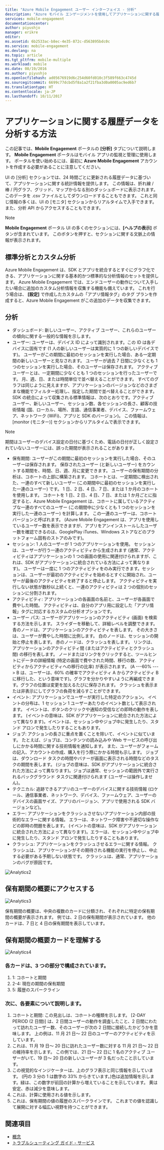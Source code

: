 ```yaml
---
title: "Azure Mobile Engagement ユーザー インターフェイス - 分析"
description: "Azure モバイル エンゲージメントを使用してアプリケーションに関する履歴データを分析する方法を説明します。"
services: mobile-engagement
documentationcenter: 
author: piyushjo
manager: erikre
editor: 
ms.assetid: 6b2533ac-b8ec-4e35-872c-d563895bdc0c
ms.service: mobile-engagement
ms.devlang: na
ms.topic: article
ms.tgt_pltfrm: mobile-multiple
ms.workload: mobile
ms.date: 08/19/2016
ms.author: piyushjo
ms.openlocfilehash: ad05676919d6c254d60fd010c3f589f663c4745d
ms.sourcegitcommit: 6699c77dcbd5f8a1a2f21fba3d0a0005ac9ed6b7
ms.translationtype: HT
ms.contentlocale: ja-JP
ms.lasthandoff: 10/11/2017
---
```

# <a name="how-to-analyze-historical-data-about-your-application"></a>アプリケーションに関する履歴データを分析する方法
この記事では、**Mobile Engagement** ポータルの **[分析]** タブについて説明します。 **Mobile Engagement** ポータルはモバイル アプリの監視と管理に使用します。 ポータルを使い始めるには、最初に **Azure Mobile Engagement** アカウントを作成する必要があることに注意してください。

UI の [分析] セクションでは、24 時間ごとに更新される履歴データに基づいて、アプリケーションに関する統計情報を提供します。 この情報は、折れ線 / 棒 / 円グラフ、グリッド、マップからなる別のダッシュボードに表示されます。 このデータを .csv ファイルとしてダウンロードすることもできます。 これと同じ情報の多くは、UI の [モニタ] セクションからリアルタイムで入手できます。また、分析 API からアクセスすることもできます。

> [!NOTE]
> **Mobile Engagement** ポータル UI の多くのセクションには、**[ヘルプの表示]** ボタンが含まれています。 このボタンを押すと、セクションに関する文脈上の情報が表示されます。

## <a name="standard-and-custom-analytics"></a>標準分析とカスタム分析
Azure Mobile Engagement は、SDK とアプリを統合するとすぐにグラフ化できる、アプリケーションに関する基本的かつ標準的な分析情報のセットを提供します。 Azure Mobile Engagement では、エンドユーザーの動作について入手したい場合に追加のカスタム分析情報を収集する機能も備えています。 これを行う場合は、 **[設定]** で作成したカスタムの「アプリ情報タグ」のタグ プランを作成すると、Azure Mobile Engagement がこの追加のデータを収集できます。

## <a name="analytics"></a>分析
* ダッシュボード: 新しいユーザー、アクティブ ユーザー、これらのユーザーの傾向に関する一般的な情報を示します。
* ユーザー: ユーザーは、デバイス ID によって識別されます。この ID は各デバイスに固有です (1 人の新しいユーザーは実質的に 1 つの新しいデバイスです)。 ユーザーがこの期間に最初のセッションを実行した場合、ある一定期間の新しいユーザーと見なされます。 ユーザーが過去 7 日間に少なくとも 1 つのセッションを実行した場合、そのユーザーは保存されます。 アクティブ ユーザーとは、一定期間に少なくとも 1 つのセッションを行ったユーザーです。 月、週、日、または時間単位で並べ替えることができます。 すべてのグラフは同じように見えますが、アプリケーションのバージョンなどのさまざまな機能でフィルター処理し、指定した期間で並べ替えることができます。 SDK の統合によって収集される標準情報は、次のとおりです。アクティブ ユーザー、新しいユーザー、セッション数、各セッションの長さ、顧客の技術情報 (国、ローカル、場所、言語、通信事業者、デバイス、ファームウェア、ネットワーク (WiFi)、アプリと SDK のバージョン)。 この情報は、[monitor (モニター)] セクションからリアルタイムで表示できます。

> [!NOTE]
> 期間はユーザーのデバイス設定の日付に基づくため、電話の日付が正しく設定されていないユーザーには、誤った期間が表示されることがあります。

* 保有期間: ユーザーがこの期間に最初のセッションを実行した場合、そのユーザーは保存されます。 保存されたユーザー (と新しいユーザー) をカウントする期間を、時間、日、週、月に変更できます。 ユーザーの保有期間の分析は、コホートの上部に構築されます。 コホートとは、一定期間に検出された、一連のすべて新しいユーザー (この期間中に最初のセッションを実行した一連のユーザー) です。 1 日、2 日、4 日、7 日、または 1 か月のコホートを使用します。 コホートを 1 日、2 日、4 日、7 日、または 1 か月ごとに指定すると、Azure Mobile Engagement は、コホートに属しているアクティブな一連のすべてのユーザー (この期間中に少なくとも 1 つのセッションを実行した一連のユーザー) を計算します。 この一連のユーザーは、コホート バージョンと呼ばれます。 (Azure Mobile Engagement は、アプリを使用しているユーザー数を表示できますが、アプリをアンインストールしたユーザー数を確認できるのは、GooglePlay iTunes、Windows ストアなどのプラットフォーム固有のストアのみです)。
* セッション: 1 人のユーザーが 1 つのアプリケーションを使用。 セッションは、ユーザーが行う一連のアクティビティから生成されます (通常、アクティビティはアプリケーションの 1 つの画面の使用に関連付けられますが、これは、SDK がアプリケーションに統合されている方法によって異なります)。 ユーザーは一度に 1 つのアクティビティをのみ実行できます。セッションは、ユーザーが最初のアクティビティを始めるとすぐに開始され、ユーザーが最後のアクティビティを終了すると停止します。 アクティビティを実行しない状態が数秒以上続くと、一連のアクティビティは 2 つの個別のセッションに分割されます。
* アクティビティ: アプリケーションの各画面の名前と、ユーザーが各画面で費やした時間。 アクティビティは、自分のアプリ用に設定した「アプリ情報」タグに対応するカスタムの分析オプションです。
* ユーザー パス: ユーザーがアプリケーションのアクティビティ (画面) を検索する方法を示します。 スライダーを移動して、詳細レベルを調整できます。 青のノードは、アプリケーションのアクティビティを表します。 その大きさは、ユーザーが費やした時間に比例します。 白のノードは、セッションの開始と停止を表します。 赤のノードは、クラッシュを表します。 リンクは、アプリケーションのアクティビティ間 (またはアクティビティとクラッシュ間) の移行を表します。 ノードまたはリンクをクリックすると、ツールヒントにデータの詳細情報 (特定の画面で費やされた時間、移行の数、アクティビティからアクティビティへの移行の比率) が表示されます。 (A ---60% ---> B は、ユーザーは、60% の確率でアクティビティ A からアクティビティ B に移行した、という意味です)。グラフを分かりやすいように再編成できます。グラフの位置は変更を加えるたびに保存されます。 クラッシュを表示または非表示にしてグラフの負荷を減らすことができます。
* イベント: アプリケーションでユーザーが実行した特定のアクション。 イベントの分布は、1 セッション 1 ユーザーあたりのイベント数として表示されます。 イベントは、ボタンのクリックや通知の受信などの即時の動作を表します。 (イベントの意味は、SDK がアプリケーションに統合された方法によって異なります)。イベントは、セッション中やジョブ中に発生したり、スタンド アロンで発生したりすることもあります。
* ジョブ: アクションの長さに重点を置くことを除いて、イベントに似ています。 たとえば、ジョブは、コンテンツの読み込みや Web サービスの呼び出しにかかる時間に関する技術情報を通知します。 また、ユーザーがフォームの記入、アカウントの作成、購入を行う際にかかる時間も示します。 ジョブは、ダウンロード タスクの時間やバナーが画面に表示される時間などのタスクの期間を表します。 (ジョブの意味は、SDK がアプリケーションに統合された方法によって異なります)。ジョブは通常、セッションの範囲外で実行されるバックグラウンド タスクに関連付けられます (ユーザーは操作しません)。
* テクニカル: 追跡できるアプリのユーザーのデバイスに関する技術情報 (ロケール、通信事業者、ネットワーク、デバイス、ファームウェア、ユーザーのデバイスの画面サイズ、アプリのバージョン、アプリで使用される SDK バージョンなど)。
* エラー: アプリケーションをクラッシュさせないアプリケーション内部の技術的なエラーに関する情報。 エラーは、ネットワーク障害や不適切な操作などの即時の問題を表します。 (イベントの意味は、SDK がアプリケーションに統合された方法によって異なります)。エラーは、セッション中やジョブ中に発生したり、スタンド アロンで発生したりすることもあります。
* クラッシュ: アプリケーションをクラッシュさせるエラーに関する情報。 クラッシュは、アプリケーションがその期待される機能の実行を停止し、中止する必要がある予期しない状態です。 クラッシュは、通常、アプリケーションのバグが原因です。

![Analytics2][11]

## <a name="accessing-the-retention-overview"></a>保有期間の概要にアクセスする
![Analytics3][12]

保有期間の概要は、中央の複数のカードに分類され、それぞれに特定の保有期間の概要が表示されます。 例では、2 日の保有期間が表示されています。 他のカードは、7 日と 4 日の保有期間を表示しています。

## <a name="understanding-the-retention-overview-cards"></a>保有期間の概要カードを理解する
![Analytics4][13]

### <a name="each-card-is-composed-of-3-main-parts"></a>各カードは、3 つの部分で構成されています。
1. 1: コホートと期間
2. 2-4: 現在の期間の保有期間
3. 5: 履歴のスパークライン

### <a name="here-is-detailed-information-about-each-element"></a>次に、各要素について説明します。
1. コホートと期間: この見出しは、コホートの種類を示します。 [2-DAY PERIOD (2 日間)] は、2 日間ユーザーの動作を調査したこと、2 日間にわたって訪れたユーザー数、そのユーザーが次の 2 日間に接続したかどうかを意味します。 上の例は、11 月 21 日～ 22 日のユーザーのアクティビティを示しています。
2. これは、11 月 19 日～ 20 日に訪れたユーザー数に対する 11 月 21 日～ 22 日の維持率を示します。 この例では、21 日～ 22 日に 1 名のアクティブ ユーザーがいて、19 日～ 20 日の新しいユーザーが 3 名だったこと示しています。
3. この視覚的なインジケーターは、上のグラフ表示と同じ情報を示しています。 (円の 3 分の 1 は数字の 33% からきています。)色は追加情報を示します。緑は、この数字が前回の計算から増えていることを示しています。 黄は安定、赤は減少を意味します。
4. これは、計算に使用される値を示します。
5. これは、保有期間の値の履歴のスパークラインです。 これまでの値を認識して展開に対する幅広い視野を持つことができます。

## <a name="see-also"></a>関連項目
* [概念][Link 6]
* [トラブルシューティング ガイド - サービス][Link 24]

<!--Image references-->
[1]: ./media/mobile-engagement-user-interface-navigation/navigation1.png
[2]: ./media/mobile-engagement-user-interface-home/home1.png
[3]: ./media/mobile-engagement-user-interface-home/home2.png
[4]: ./media/mobile-engagement-user-interface-home/home3.png
[5]: ./media/mobile-engagement-user-interface-home/home4.png
[6]: ./media/mobile-engagement-user-interface-home/home5.png
[7]: ./media/mobile-engagement-user-interface-my-account/myaccount1.png
[8]: ./media/mobile-engagement-user-interface-my-account/myaccount2.png
[9]: ./media/mobile-engagement-user-interface-my-account/myaccount3.png
[10]: ./media/mobile-engagement-user-interface-analytics/analytics1.png
[11]: ./media/mobile-engagement-user-interface-analytics/analytics2.png
[12]: ./media/mobile-engagement-user-interface-analytics/analytics3.png
[13]: ./media/mobile-engagement-user-interface-analytics/analytics4.png
[14]: ./media/mobile-engagement-user-interface-monitor/monitor1.png
[15]: ./media/mobile-engagement-user-interface-monitor/monitor2.png
[16]: ./media/mobile-engagement-user-interface-monitor/monitor3.png
[17]: ./media/mobile-engagement-user-interface-monitor/monitor4.png
[18]: ./media/mobile-engagement-user-interface-reach/reach1.png
[19]: ./media/mobile-engagement-user-interface-reach/reach2.png
[20]: ./media/mobile-engagement-user-interface-reach-campaign/Reach-Campaign1.png
[21]: ./media/mobile-engagement-user-interface-reach-campaign/Reach-Campaign2.png
[22]: ./media/mobile-engagement-user-interface-reach-campaign/Reach-Campaign3.png
[23]: ./media/mobile-engagement-user-interface-reach-campaign/Reach-Campaign4.png
[24]: ./media/mobile-engagement-user-interface-reach-campaign/Reach-Campaign5.png
[25]: ./media/mobile-engagement-user-interface-reach-campaign/Reach-Campaign6.png
[26]: ./media/mobile-engagement-user-interface-reach-campaign/Reach-Campaign7.png
[27]: ./media/mobile-engagement-user-interface-reach-campaign/Reach-Campaign8.png
[28]: ./media/mobile-engagement-user-interface-reach-campaign/Reach-Campaign9.png
[29]: ./media/mobile-engagement-user-interface-reach-criterion/Reach-Criterion1.png
[30]: ./media/mobile-engagement-user-interface-reach-content/Reach-Content1.png
[31]: ./media/mobile-engagement-user-interface-reach-content/Reach-Content2.png
[32]: ./media/mobile-engagement-user-interface-reach-content/Reach-Content3.png
[33]: ./media/mobile-engagement-user-interface-reach-content/Reach-Content4.png
[34]: ./media/mobile-engagement-user-interface-dashboard/dashboard1.png
[35]: ./media/mobile-engagement-user-interface-segments/segments1.png
[36]: ./media/mobile-engagement-user-interface-segments/segments2.png
[37]: ./media/mobile-engagement-user-interface-segments/segments3.png
[38]: ./media/mobile-engagement-user-interface-segments/segments4.png
[39]: ./media/mobile-engagement-user-interface-segments/segments5.png
[40]: ./media/mobile-engagement-user-interface-segments/segments6.png
[41]: ./media/mobile-engagement-user-interface-segments/segments7.png
[42]: ./media/mobile-engagement-user-interface-segments/segments8.png
[43]: ./media/mobile-engagement-user-interface-segments/segments9.png
[44]: ./media/mobile-engagement-user-interface-segments/segments10.png
[45]: ./media/mobile-engagement-user-interface-segments/segments11.png
[46]: ./media/mobile-engagement-user-interface-settings/settings1.png
[47]: ./media/mobile-engagement-user-interface-settings/settings2.png
[48]: ./media/mobile-engagement-user-interface-settings/settings3.png
[49]: ./media/mobile-engagement-user-interface-settings/settings4.png
[50]: ./media/mobile-engagement-user-interface-settings/settings5.png
[51]: ./media/mobile-engagement-user-interface-settings/settings6.png
[52]: ./media/mobile-engagement-user-interface-settings/settings7.png
[53]: ./media/mobile-engagement-user-interface-settings/settings8.png
[54]: ./media/mobile-engagement-user-interface-settings/settings9.png
[55]: ./media/mobile-engagement-user-interface-settings/settings10.png
[56]: ./media/mobile-engagement-user-interface-settings/settings11.png
[57]: ./media/mobile-engagement-user-interface-settings/settings12.png
[58]: ./media/mobile-engagement-user-interface-settings/settings13.png

<!--Link references-->
[Link 1]: mobile-engagement-user-interface.md
[Link 2]: mobile-engagement-troubleshooting-guide.md
[Link 3]: mobile-engagement-how-tos.md
[Link 4]: http://go.microsoft.com/fwlink/?LinkID=525553
[Link 5]: http://go.microsoft.com/fwlink/?LinkID=525554
[Link 6]: http://go.microsoft.com/fwlink/?LinkId=525555
[Link 7]: https://account.windowsazure.com/PreviewFeatures
[Link 8]: https://social.msdn.microsoft.com/Forums/azure/home?forum=azuremobileengagement
[Link 9]: http://azure.microsoft.com/services/mobile-engagement/
[Link 10]: http://azure.microsoft.com/documentation/services/mobile-engagement/
[Link 11]: http://azure.microsoft.com/pricing/details/mobile-engagement/
[Link 12]: mobile-engagement-user-interface-navigation.md
[Link 13]: mobile-engagement-user-interface-home.md
[Link 14]: mobile-engagement-user-interface-my-account.md
[Link 15]: mobile-engagement-user-interface-analytics.md
[Link 16]: mobile-engagement-user-interface-monitor.md
[Link 17]: mobile-engagement-user-interface-reach.md
[Link 18]: mobile-engagement-user-interface-segments.md
[Link 19]: mobile-engagement-user-interface-dashboard.md
[Link 20]: mobile-engagement-user-interface-settings.md
[Link 21]: mobile-engagement-troubleshooting-guide-analytics.md
[Link 22]: mobile-engagement-troubleshooting-guide-apis.md
[Link 23]: mobile-engagement-troubleshooting-guide-push-reach.md
[Link 24]: mobile-engagement-troubleshooting-guide-service.md
[Link 25]: mobile-engagement-troubleshooting-guide-sdk.md
[Link 26]: mobile-engagement-troubleshooting-guide-sr-info.md
[Link 27]: ../mobile-engagement-how-tos-first-push.md
[Link 28]: ../mobile-engagement-how-tos-test-campaign.md
[Link 29]: ../mobile-engagement-how-tos-personalize-push.md
[Link 30]: ../mobile-engagement-how-tos-differentiate-push.md
[Link 31]: ../mobile-engagement-how-tos-schedule-campaign.md
[Link 32]: ../mobile-engagement-how-tos-text-view.md
[Link 33]: ../mobile-engagement-how-tos-web-view.md
